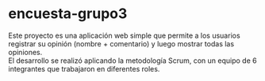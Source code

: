 # encuesta-grupo3


Este proyecto es una aplicación web simple que permite a los usuarios registrar su opinión (nombre + comentario) y luego mostrar todas las opiniones.  
El desarrollo se realizó aplicando la metodología Scrum, con un equipo de 6 integrantes que trabajaron en diferentes roles.
